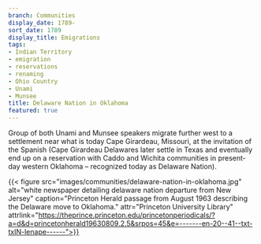 ```yaml
---
branch: Communities
display_date: 1789-
sort_date: 1789
display_title: Emigrations
tags:
- Indian Territory
- emigration
- reservations
- renaming
- Ohio Country
- Unami
- Munsee
title: Delaware Nation in Oklahoma
featured: true
---
```


Group of both Unami and Munsee speakers migrate further west to a settlement near what is today Cape Girardeau, Missouri, at the invitation of the Spanish (Cape Girardeau Delawares later settle in Texas and eventually end up on a reservation with Caddo and Wichita communities in present-day western Oklahoma – recognized today as Delaware Nation).


{{< figure src="images/communities/delaware-nation-in-oklahoma.jpg" alt="white newspaper detailing delaware nation departure from New Jersey" caption="Princeton Herald passage from August 1963 describing the Delaware move to Oklahoma." attr="Princeton University Library" attrlink="https://theprince.princeton.edu/princetonperiodicals/?a=d&d=princetonherald19630809.2.5&srpos=45&e=-------en-20--41--txt-txIN-lenape------">}}
